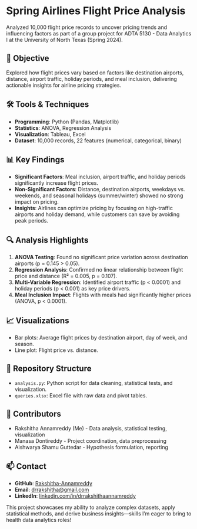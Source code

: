 # Spring Airlines Flight Price Analysis

Analyzed 10,000 flight price records to uncover pricing trends and influencing factors as part of a group project for ADTA 5130 - Data Analytics I at the University of North Texas (Spring 2024).

## 🎯 Objective
Explored how flight prices vary based on factors like destination airports, distance, airport traffic, holiday periods, and meal inclusion, delivering actionable insights for airline pricing strategies.

## 🛠️ Tools & Techniques
- **Programming**: Python (Pandas, Matplotlib)
- **Statistics**: ANOVA, Regression Analysis
- **Visualization**: Tableau, Excel
- **Dataset**: 10,000 records, 22 features (numerical, categorical, binary)

## 📊 Key Findings
- **Significant Factors**: Meal inclusion, airport traffic, and holiday periods significantly increase flight prices.
- **Non-Significant Factors**: Distance, destination airports, weekdays vs. weekends, and seasonal holidays (summer/winter) showed no strong impact on pricing.
- **Insights**: Airlines can optimize pricing by focusing on high-traffic airports and holiday demand, while customers can save by avoiding peak periods.

## 🔍 Analysis Highlights
1. **ANOVA Testing**: Found no significant price variation across destination airports (p = 0.145 > 0.05).
2. **Regression Analysis**: Confirmed no linear relationship between flight price and distance (R² = 0.005, p = 0.107).
3. **Multi-Variable Regression**: Identified airport traffic (p < 0.0001) and holiday periods (p < 0.001) as key price drivers.
4. **Meal Inclusion Impact**: Flights with meals had significantly higher prices (ANOVA, p < 0.0001).

## 📈 Visualizations
- Bar plots: Average flight prices by destination airport, day of week, and season.
- Line plot: Flight price vs. distance.

## 📂 Repository Structure
- `analysis.py`: Python script for data cleaning, statistical tests, and visualization.
- `queries.xlsx`: Excel file with raw data and pivot tables.

## 👥 Contributors
- Rakshitha Annamreddy (Me) - Data analysis, statistical testing, visualization
- Manasa Dontireddy - Project coordination, data preprocessing
- Aishwarya Shamu Guttedar - Hypothesis formulation, reporting

## 📫 Contact
- **GitHub**: [Rakshitha-Annamreddy](https://github.com/Rakshitha-Annamreddy)
- **Email**: drrakshitha@gmail.com
- **LinkedIn**: [linkedin.com/in/drrakshithaannamreddy](https://linkedin.com/in/drrakshithaannamreddy)

This project showcases my ability to analyze complex datasets, apply statistical methods, and derive business insights—skills I’m eager to bring to health data analytics roles!
